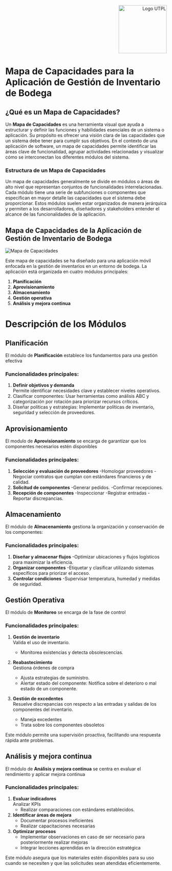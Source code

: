 <p align="right">
  <img src="https://i.postimg.cc/13qQdqZs/utpllogo.png" alt="Logo UTPL" width="150"/>
</p>


# Mapa de Capacidades para la Aplicación de Gestión de Inventario de Bodega

## ¿Qué es un Mapa de Capacidades?

Un **Mapa de Capacidades** es una herramienta visual que ayuda a estructurar y definir las funciones y habilidades esenciales de un sistema o aplicación. Su propósito es ofrecer una visión clara de las capacidades que un sistema debe tener para cumplir sus objetivos. En el contexto de una aplicación de software, un mapa de capacidades permite identificar las áreas clave de funcionalidad, agrupar actividades relacionadas y visualizar cómo se interconectan los diferentes módulos del sistema.

### Estructura de un Mapa de Capacidades

Un mapa de capacidades generalmente se divide en módulos o áreas de alto nivel que representan conjuntos de funcionalidades interrelacionadas. Cada módulo tiene una serie de subfunciones o componentes que especifican en mayor detalle las capacidades que el sistema debe proporcionar. Estos módulos suelen estar organizados de manera jerárquica y permiten a los desarrolladores, diseñadores y stakeholders entender el alcance de las funcionalidades de la aplicación.

## Mapa de Capacidades de la Aplicación de Gestión de Inventario de Bodega
![Mapa de Capacidades](https://github.com/user-attachments/assets/ff8e0f96-f26d-4014-8e4f-d694613c81dc)



Este mapa de capacidades se ha diseñado para una aplicación móvil enfocada en la gestión de inventarios en un entorno de bodega. La aplicación está organizada en cuatro módulos principales:

1. **Planificación**
2. **Aprovisionamiento**
3. **Almacenamiento**
4. **Gestión operativa**
5. **Análisis y mejora continua**

# Descripción de los Módulos

## Planificación

El módulo de **Planificación** establece los fundamentos para una gestión efectiva

### Funcionalidades principales:
1. **Definir objetivos y demanda**  
   Permite identificar necesidades clave y establecer niveles operativos.  
2. Clasificar componentes: Usar herramientas como análisis ABC y categorización por rotación para priorizar recursos críticos.
3. Diseñar políticas y estrategias: Implementar políticas de inventario, seguridad y selección de proveedores.

## Aprovisionamiento  
El modulo de **Aprovisionamiento** se encarga de garantizar que los componentes necesarios estén disponibles

### Funcionalidades principales: 
1. **Selección y evaluación de proveedores**
   -Homologar proveedores
   -Negociar contratos que cumplan con estándares financieros y de calidad.  
3. **Solicitud de componentes**
   -Generar pedidos.
   -Confirmar recepciones.  
4. **Recepción de componentes**
   -Inspeccionar
   -Registrar entradas
   -Reportar discrepancias.

## Almacenamiento

El módulo de **Almacenamiento** gestiona la organización y conservación de los componentes:

### Funcionalidades principales:
1. **Diseñar y almacenar flujos**
   -Optimizar ubicaciones y flujos logísticos para maximizar la eficiencia.
2. **Organizar componentes**
   -Etiquetar y clasificar utilizando sistemas específicos para priorizar el acceso.
3. **Controlar condiciones**
   -Supervisar temperatura, humedad y medidas de seguridad.

## Gestión Operativa

El módulo de **Monitoreo** se encarga de la fase de control

### Funcionalidades principales:
1. **Gestión de inventario**  
   Valida el uso de inventario.  
   - Monitorea existencias y detecta obsolescencias.
2. **Reabastecimiento**  
   Gestiona órdenes de compra  
   - Ajusta estrategias de suministro.  
   - Alertar estado del componente: Notifica sobre el deterioro o mal estado de un componente.  

3. **Gestión de excedentes**  
   Resuelve discrepancias con respecto a las entradas y salidas de los componentes del inventario.  
   - Maneja excedentes  
   - Trata sobre los componentes obsoletos  

Este módulo permite una supervisión proactiva, facilitando una respuesta rápida ante problemas.



## Análisis y mejora continua 

El módulo de **Análisis y mejora continua** se centra en evaluar el rendimiento y aplicar mejora continua
### Funcionalidades principales:
1. **Evaluar indicadores**  
   Analizar KPIs
   - Realizar comparaciones con estándares establecidos.
2. **Identificar áreas de mejora**
   - Documentar procesos ineficientes
   - Realizar capacitaciones necesarias
3. **Optimizar procesos**
   - Implementar observaciones en caso de ser necesario para posteriormente realizar mejoras
   - Integrar lecciones aprendidas en la dirección estratégica

Este módulo asegura que los materiales estén disponibles para su uso cuando se necesiten y que las solicitudes sean atendidas eficientemente.
